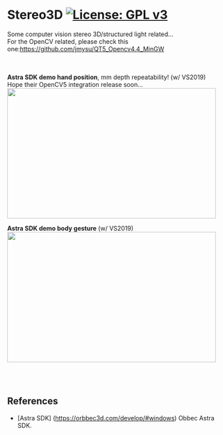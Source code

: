 # Stereo3D [![License: GPL v3](https://img.shields.io/badge/License-GPLv3-blue.svg)](https://www.gnu.org/licenses/gpl-3.0)<br>
Some computer vision stereo 3D/structured light related...<br>
For the OpenCV related, please check this one:https://github.com/jmysu/QT5_Opencv4.4_MinGW

<br><br>
__Astra SDK demo hand position__, mm depth repeatability! (w/ VS2019)<br>
Hope their OpenCV5 integration release soon...<br>
<img src="pic/Astra3D_Hand.gif" width=480 height=300/> <br>

__Astra SDK demo body gesture__ (w/ VS2019)<br>
<img src="pic/Astra3D_Body.gif" width=480 height=300/>

<br><br>


## References
  - [Astra SDK] (https://orbbec3d.com/develop/#windows) Obbec Astra SDK.

